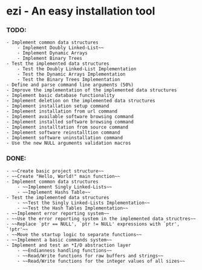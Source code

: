 # ezi - An easy installation tool

### TODO:
    - Implement common data structures
        - Implement Doubly Linked-List~~
        - Implement Dynamic Arrays
        - Implement Binary Trees
    - Test the implemented data structures
        - Test the Doubly Linked-List Implementation
        - Test the Dynamic Arrays Implementation
        - Test the Binary Trees Implementation
    - Define and parse command line arguments (50%)
    - Improve the implementation of the implemented data structures
    - Implement basic database functionality
    - Implement deletion on the implemented data structures
    - Implement installation setup command
    - Implement installation from url command
    - Implement available software browsing command
    - Implement installed software browsing command
    - Implement installtation from source command
    - Implement software reinstalltion command
    - Implement software uninstallation command
    - Use the new NULL arguments validation macros

### DONE:
    - ~~Create basic project structure~~
    - ~~Create "Hello, World!" main function~~
    - Implement common data structures
        - ~~Implement Singly Linked-Lists~~
        - ~~Implement Hashs Table~~
    - Test the implemented data structures
        - ~~Test the Singly Linked-Lists Implementation~~
        - ~~Test the Hash Tables Implementation~~
    - ~~Implement error reporting system~~
    - ~~Use the error reporting system in the implemented data structres~~
    - ~~Replace `ptr == NULL', `ptr != NULL' expressions with `ptr', `!ptr'~~
    - ~~Move the startup logic to separate functions~~
    - ~~Implement a basic commands system~~
    - Implement and test an *I/O abstraction layer
        - ~~Endianness handling functions~~
        - ~~Read/Write functions for raw buffers and strings~~
        - ~~Read/Write functions for the integer values of all sizes~~
